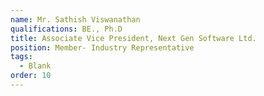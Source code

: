 ```yaml
---
name: Mr. Sathish Viswanathan
qualifications: BE., Ph.D
title: Associate Vice President, Next Gen Software Ltd.
position: Member- Industry Representative
tags:
  - Blank
order: 10
---
```

